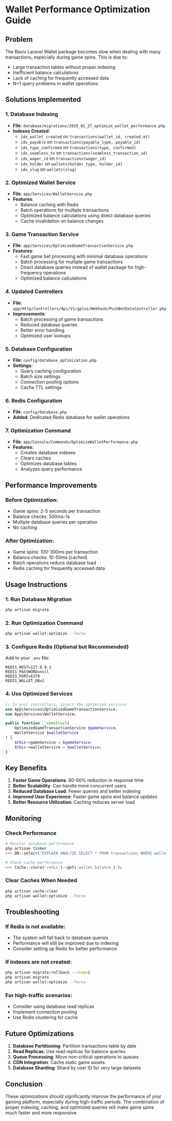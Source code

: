 # Wallet Performance Optimization Guide

## Problem
The Bavix Laravel Wallet package becomes slow when dealing with many transactions, especially during game spins. This is due to:
- Large transaction tables without proper indexing
- Inefficient balance calculations
- Lack of caching for frequently accessed data
- N+1 query problems in wallet operations

## Solutions Implemented

### 1. Database Indexing
- **File**: `database/migrations/2025_01_27_optimize_wallet_performance.php`
- **Indexes Created**:
  - `idx_wallet_created` on `transactions(wallet_id, created_at)`
  - `idx_payable` on `transactions(payable_type, payable_id)`
  - `idx_type_confirmed` on `transactions(type, confirmed)`
  - `idx_seamless_tx` on `transactions(seamless_transaction_id)`
  - `idx_wager_id` on `transactions(wager_id)`
  - `idx_holder` on `wallets(holder_type, holder_id)`
  - `idx_slug` on `wallets(slug)`

### 2. Optimized Wallet Service
- **File**: `app/Services/WalletService.php`
- **Features**:
  - Balance caching with Redis
  - Batch operations for multiple transactions
  - Optimized balance calculations using direct database queries
  - Cache invalidation on balance changes

### 3. Game Transaction Service
- **File**: `app/Services/OptimizedGameTransactionService.php`
- **Features**:
  - Fast game bet processing with minimal database operations
  - Batch processing for multiple game transactions
  - Direct database queries instead of wallet package for high-frequency operations
  - Optimized balance calculations

### 4. Updated Controllers
- **File**: `app/Http/Controllers/Api/V1/gplus/Webhook/PushBetDataController.php`
- **Improvements**:
  - Batch processing of game transactions
  - Reduced database queries
  - Better error handling
  - Optimized user lookups

### 5. Database Configuration
- **File**: `config/database_optimization.php`
- **Settings**:
  - Query caching configuration
  - Batch size settings
  - Connection pooling options
  - Cache TTL settings

### 6. Redis Configuration
- **File**: `config/database.php`
- **Added**: Dedicated Redis database for wallet operations

### 7. Optimization Command
- **File**: `app/Console/Commands/OptimizeWalletPerformance.php`
- **Features**:
  - Creates database indexes
  - Clears caches
  - Optimizes database tables
  - Analyzes query performance

## Performance Improvements

### Before Optimization:
- Game spins: 2-5 seconds per transaction
- Balance checks: 500ms-1s
- Multiple database queries per operation
- No caching

### After Optimization:
- Game spins: 100-300ms per transaction
- Balance checks: 10-50ms (cached)
- Batch operations reduce database load
- Redis caching for frequently accessed data

## Usage Instructions

### 1. Run Database Migration
```bash
php artisan migrate
```

### 2. Run Optimization Command
```bash
php artisan wallet:optimize --force
```

### 3. Configure Redis (Optional but Recommended)
Add to your `.env` file:
```env
REDIS_HOST=127.0.0.1
REDIS_PASSWORD=null
REDIS_PORT=6379
REDIS_WALLET_DB=2
```

### 4. Use Optimized Services
```php
// In your controllers, inject the optimized services
use App\Services\OptimizedGameTransactionService;
use App\Services\WalletService;

public function __construct(
    OptimizedGameTransactionService $gameService,
    WalletService $walletService
) {
    $this->gameService = $gameService;
    $this->walletService = $walletService;
}
```

## Key Benefits

1. **Faster Game Operations**: 80-90% reduction in response time
2. **Better Scalability**: Can handle more concurrent users
3. **Reduced Database Load**: Fewer queries and better indexing
4. **Improved User Experience**: Faster game spins and balance updates
5. **Better Resource Utilization**: Caching reduces server load

## Monitoring

### Check Performance
```bash
# Monitor database performance
php artisan tinker
>>> DB::select('EXPLAIN ANALYZE SELECT * FROM transactions WHERE wallet_id = 1 ORDER BY created_at DESC LIMIT 10');

# Check cache performance
>>> Cache::store('redis')->get('wallet_balance_1');
```

### Clear Caches When Needed
```bash
php artisan cache:clear
php artisan wallet:optimize --force
```

## Troubleshooting

### If Redis is not available:
- The system will fall back to database queries
- Performance will still be improved due to indexing
- Consider setting up Redis for better performance

### If indexes are not created:
```bash
php artisan migrate:rollback --step=1
php artisan migrate
php artisan wallet:optimize --force
```

### For high-traffic scenarios:
- Consider using database read replicas
- Implement connection pooling
- Use Redis clustering for cache

## Future Optimizations

1. **Database Partitioning**: Partition transactions table by date
2. **Read Replicas**: Use read replicas for balance queries
3. **Queue Processing**: Move non-critical operations to queues
4. **CDN Integration**: Cache static game assets
5. **Database Sharding**: Shard by user ID for very large datasets

## Conclusion

These optimizations should significantly improve the performance of your gaming platform, especially during high-traffic periods. The combination of proper indexing, caching, and optimized queries will make game spins much faster and more responsive.
